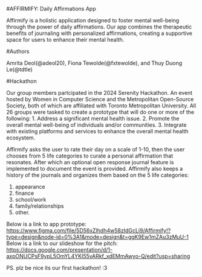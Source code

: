 #AFFIRMIFY: Daily Affirmations App

Affirmify is a holistic application designed to foster mental well-being through the power of daily affirmations. Our app combines the therapeutic benefits of journaling with personalized affirmations, creating a supportive space for users to enhance their mental health.


#Authors

Amrita Deol(@adeol20), Fiona Tewolde(@fxtewolde), and Thuy Duong Le(@tdtle) 


#Hackathon

Our group members partcipated in the 2024 Serenity Hackathon. An event hosted by Women in Computer Science and the Metropolitan Open-Source Society, both of which are affiliated with Toronto Metropolitan University. 
All 26 groups were tasked to create a prototype that will do one or more of the following:
    1. Address a significant mental health issue.
    2. Promote the overall mental well-being of individuals and/or communities.
    3. Integrate with existing platforms and services to enhance the overall mental health ecosystem.
    

Affirmify asks the user to rate their day on a scale of 1-10, then the user chooses from 5 life categories to curate a personal affirmation that resonates. 
After which an optional open response journal feature is implemented to document the event is provided.
Affirmify also keeps a history of the journals and organizes them based on the 5 life categories: 
  1. appearance
  2. finance 
  3. school/work 
  4. family/relationships
  5. other. 


Below is a link to app prototype:
https://www.figma.com/file/5D56xZlhdh4w58zIdGcLi9/Affirmify!?type=design&node-id=0%3A1&mode=design&t=ggK9Ew1mZAu3zMuU-1 
Below is a link to our slideshow for the pitch:
https://docs.google.com/presentation/d/1-axpONUCPsF9ypL5OmYL4YKI55vARkf_xdEMmAwyo-Q/edit?usp=sharing 

PS. plz be nice its our first hackathon! :3
